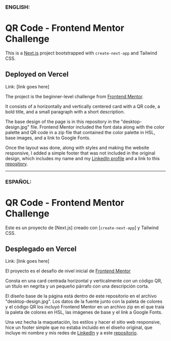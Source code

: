 ### __ENGLISH__:

# __QR Code - Frontend Mentor Challenge__ 

This is a [Next.js](https://nextjs.org/) project bootstrapped with `create-next-app` and Tailwind CSS.

## Deployed on Vercel
Link: [link goes here]

The project is the beginner-level challenge from [Frontend Mentor](https://www.frontendmentor.io/).

It consists of a horizontally and vertically centered card with a QR code, a bold title, and a small paragraph with a short description.

The base design of the page is in this repository in the "desktop-design.jpg" file. Frontend Mentor included the font data along with the color palette and QR code in a zip file that contained the color palette in HSL, base images, and a link to Google Fonts.

Once the layout was done, along with styles and making the website responsive, I added a simple footer that was not included in the original design, which includes my name and my [LinkedIn profile](https://www.linkedin.com/in/juanps94/) and a link to this [repository](https://github.com/juan-ps).

--------------------------------------------------------------------------------------------------------------------

### __ESPAÑOL__:

# __QR Code - Frontend Mentor Challenge__ 

Este es un proyecto de [Next.js] creado con [`create-next-app`] y Tailwind CSS.

## Desplegado en Vercel
Link: [link goes here]

El proyecto es el desafío de nivel inicial de [Frontend Mentor](https://www.frontendmentor.io/)

Consta en una card centrada horizontal y verticalmente con un código QR, un título en negrita y un pequeño
párrafo con una descripción corta.

El diseño base de la página está dentro de este repositorio en el archivo "desktop-design.jpg".
Los datos de la fuente junto con la paleta de colores y el código QR los incluyó Frontend Mentor en un archivo zip
en el que traía la paleta de colores en HSL, las imágenes de base y el link a Google Fonts.

Una vez hecha la maquetación, los estilos y hacer el sitio web responsive, hice un footer simple que no estaba
incluido en el diseño original, que incluye mi nombre y mis redes de [LinkedIn](https://www.linkedin.com/in/juanps94/)
y a este [repositorio](https://github.com/juan-ps).